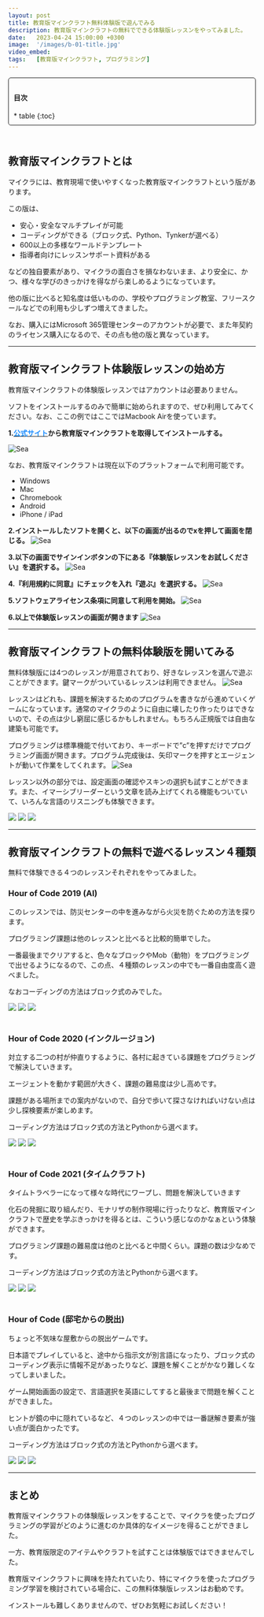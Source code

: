 ```yaml
---
layout: post
title: 教育版マインクラフト無料体験版で遊んでみる
description: 教育版マインクラフトの無料でできる体験版レッスンをやってみました。 
date:   2023-04-24 15:00:00 +0300
image:  '/images/b-01-title.jpg'
video_embed: 
tags:   [教育版マインクラフト, プログラミング]
---
```


<div style="padding: 10px; margin-bottom: 10px; border: 1px solid #181818; background-color: var(--background-alt-color); border-radius: 5px;" markdown="1">
<h4>目次</h4>
* table
{:toc}
</div>

<br>

## 教育版マインクラフトとは

マイクラには、教育現場で使いやすくなった教育版マインクラフトという版があります。

この版は、

* 安心・安全なマルチプレイが可能
* コーディングができる（ブロック式、Python、Tynkerが選べる）
* 600以上の多様なワールドテンプレート
* 指導者向けにレッスンサポート資料がある

などの独自要素があり、マイクラの面白さを損なわないまま、より安全に、かつ、様々な学びのきっかけを得ながら楽しめるようになっています。

他の版に比べると知名度は低いものの、学校やプログラミング教室、フリースクールなどでの利用も少しずつ増えてきました。

なお、購入にはMicrosoft 365管理センターのアカウントが必要で、また年契約のライセンス購入になるので、その点も他の版と異なっています。

***

## 教育版マインクラフト体験版レッスンの始め方

教育版マインクラフトの体験版レッスンではアカウントは必要ありません。

ソフトをインストールするのみで簡単に始められますので、ぜひ利用してみてください。なお、ここの例ではここではMacbook Airを使っています。


**1.[<span style="color:#1589FF">公式サイト</span>](https://education.minecraft.net/ja-jp/get-started/download)から教育版マインクラフトを取得してインストールする。**

![Sea]({{site.baseurl}}/images/b-01-00.jpg)

なお、教育版マインクラフトは現在以下のプラットフォームで利用可能です。

* Windows
* Mac
* Chromebook
* Android
* iPhone / iPad

**2.インストールしたソフトを開くと、以下の画面が出るのでxを押して画面を閉じる。**
![Sea]({{site.baseurl}}/images/b-01-01.jpg)

**3.以下の画面でサインインボタンの下にある『体験版レッスンをお試しください』を選択する。**
![Sea]({{site.baseurl}}/images/b-01-02.jpg)

**4.『利用規約に同意』にチェックを入れ『遊ぶ』を選択する。**
![Sea]({{site.baseurl}}/images/b-01-03.jpg)

**5.ソフトウェアライセンス条項に同意して利用を開始。**
![Sea]({{site.baseurl}}/images/b-01-04.jpg)

**6.以上で体験版レッスンの画面が開きます**
![Sea]({{site.baseurl}}/images/b-01-05.jpg)


***

## 教育版マインクラフトの無料体験版を開いてみる

無料体験版には4つのレッスンが用意されており、好きなレッスンを選んで遊ぶことができます。鍵マークがついているレッスンは利用できません。
![Sea]({{site.baseurl}}/images/b-01-06.jpg)

レッスンはどれも、課題を解決するためのプログラムを書きながら進めていくゲームになっています。通常のマイクラのように自由に壊したり作ったりはできないので、その点は少し窮屈に感じるかもしれません。もちろん正規版では自由な建築も可能です。

プログラミングは標準機能で付いており、キーボードで”c”を押すだけでプログラミング画面が開きます。プログラム完成後は、矢印マークを押すとエージェントが動いて作業をしてくれます。
![Sea]({{site.baseurl}}/images/b-01-12.jpg)

レッスン以外の部分では、設定画面の確認やスキンの選択も試すことができます。また、イマーシブリーダーという文章を読み上げてくれる機能もついていて、いろんな言語のリスニングも体験できます。

<div class="gallery-box">
  <div class="gallery">
    <img src="/images/b-01-07.jpg" loading="lazy">
    <img src="/images/b-01-09.jpg" loading="lazy">
    <img src="/images/b-01-10.jpg" loading="lazy">
  </div>
</div>

***

## 教育版マインクラフトの無料で遊べるレッスン４種類

無料で体験できる４つのレッスンそれぞれをやってみました。


### Hour of Code 2019 (AI)

このレッスンでは、防災センターの中を進みながら火災を防ぐための方法を探ります。

プログラミング課題は他のレッスンと比べると比較的簡単でした。

一番最後までクリアすると、色々なブロックやMob（動物）をプログラミングで出せるようになるので、この点、４種類のレッスンの中でも一番自由度高く遊べました。

なおコーディングの方法はブロック式のみでした。

<div class="gallery-box">
  <div class="gallery">
    <img src="/images/b-01-11.jpg" loading="lazy">
    <img src="/images/b-01-12.jpg" loading="lazy">
    <img src="/images/b-01-13.jpg" loading="lazy">
  </div>
</div>

<br>

### Hour of Code 2020 (インクルージョン)

対立する二つの村が仲直りするように、各村に起きている課題をプログラミングで解決していきます。


エージェントを動かす範囲が大きく、課題の難易度は少し高めです。


課題がある場所までの案内がないので、自分で歩いて探さなければいけない点は少し探検要素が楽しめます。


コーディング方法はブロック式の方法とPythonから選べます。
<div class="gallery-box">
  <div class="gallery">
    <img src="/images/b-01-14.jpg" loading="lazy">
    <img src="/images/b-01-15.jpg" loading="lazy">
    <img src="/images/b-01-16.jpg" loading="lazy">
  </div>
</div>

<br>

### Hour of Code 2021 (タイムクラフト)

タイムトラベラーになって様々な時代にワープし、問題を解決していきます

化石の発掘に取り組んだり、モナリザの制作現場に行ったりなど、教育版マインクラフトで歴史を学ぶきっかけを得るとは、こういう感じなのかなぁという体験ができます。

プログラミング課題の難易度は他のと比べると中間くらい。課題の数は少なめです。

コーディング方法はブロック式の方法とPythonから選べます。
<div class="gallery-box">
  <div class="gallery">
    <img src="/images/b-01-17.jpg" loading="lazy">
    <img src="/images/b-01-18.jpg" loading="lazy">
    <img src="/images/b-01-19.jpg" loading="lazy">
  </div>
</div>

<br>

### Hour of Code (邸宅からの脱出)

ちょっと不気味な屋敷からの脱出ゲームです。

日本語でプレイしていると、途中から指示文が別言語になったり、ブロック式のコーディング表示に情報不足があったりなど、課題を解くことがかなり難しくなってしまいました。

ゲーム開始画面の設定で、言語選択を英語にしてすると最後まで問題を解くことができました。

ヒントが鏡の中に隠れているなど、４つのレッスンの中では一番謎解き要素が強い点が面白かったです。

コーディング方法はブロック式の方法とPythonから選べます。
<div class="gallery-box">
  <div class="gallery">
    <img src="/images/b-01-20.jpg" loading="lazy">
    <img src="/images/b-01-21.jpg" loading="lazy">
    <img src="/images/b-01-22.jpg" loading="lazy">
  </div>
</div>


***

## まとめ

教育版マインクラフトの体験版レッスンをすることで、マイクラを使ったプログラミングの学習がどのように進むのか具体的なイメージを得ることができました。

一方、教育版限定のアイテムやクラフトを試すことは体験版ではできませんでした。

教育版マインクラフトに興味を持たれていたり、特にマイクラを使ったプログラミング学習を検討されている場合に、この無料体験版レッスンはお勧めです。

インストールも難しくありませんので、ぜひお気軽にお試しください！

